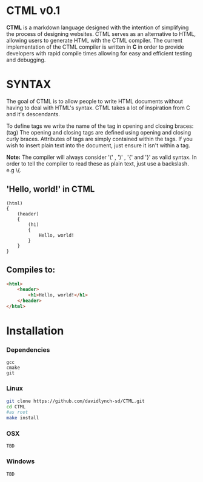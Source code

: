 # CTML v0.1

**CTML** is a markdown language designed with the intention of simplifying the process of designing websites. CTML serves as an alternative to HTML, allowing users to generate HTML with the CTML compiler.
The current implementation of the CTML compiler is written in **C** in order to provide developers with rapid compile times allowing for easy and efficient testing and debugging.


# SYNTAX

The goal of CTML is to allow people to write HTML documents without having to deal with HTML's syntax.
CTML takes a lot of inspiration from C and it's descendants.

To define tags we write the name of the tag in opening and closing braces: (tag)
The opening and closing tags are defined using opening and closing curly braces. 
Attributes of tags are simply contained within the tags.
If you wish to insert plain text into the document, just ensure it isn't within a tag.


**Note:** The compiler will always consider '(' , ')' , '{' and '}' as valid syntax. In order to tell the compiler to read these as plain text, just use a backslash. e.g \\{.

## 'Hello, world!' in CTML
```
(html)
{
	(header)
	{
		(h1)
		{
			Hello, world!
		}
	}
}
```
## Compiles to:
```html
<html>
	<header>
		<h1>Hello, world!</h1>
	</header>
</html>
```

# Installation
### Dependencies 
```
gcc
cmake
git
```
### Linux
```sh
git clone https://github.com/davidlynch-sd/CTML.git
cd CTML
#as root
make install
```
### OSX
```
TBD
```
### Windows
```
TBD
```
